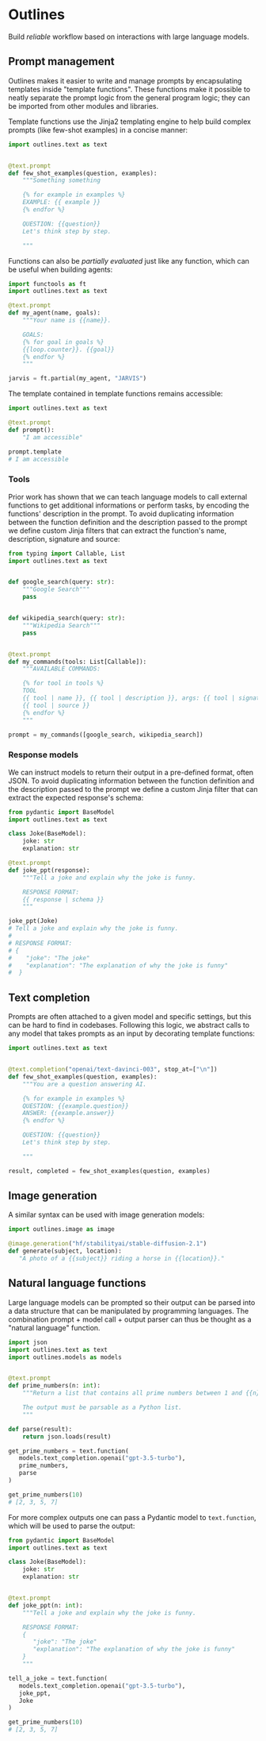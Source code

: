 # Outlines

Build _reliable_ workflow based on interactions with large language models.

## Prompt management

Outlines makes it easier to write and manage prompts by encapsulating templates
inside "template functions". These functions make it possible to neatly separate
the prompt logic from the general program logic; they can be imported from other
modules and libraries.

Template functions use the Jinja2 templating engine to help build complex
prompts (like few-shot examples) in a concise manner:

``` python
import outlines.text as text


@text.prompt
def few_shot_examples(question, examples):
    """Something something

    {% for example in examples %}
    EXAMPLE: {{ example }}
    {% endfor %}

    QUESTION: {{question}}
    Let's think step by step.

    """
```

Functions can also be _partially evaluated_ just like any function, which can be useful when building agents:

``` python
import functools as ft
import outlines.text as text

@text.prompt
def my_agent(name, goals):
    """Your name is {{name}}.

    GOALS:
    {% for goal in goals %}
    {{loop.counter}}. {{goal}}
    {% endfor %}
    """

jarvis = ft.partial(my_agent, "JARVIS")
```

The template contained in template functions remains accessible:

``` python
import outlines.text as text

@text.prompt
def prompt():
    "I am accessible"

prompt.template
# I am accessible
```

### Tools

Prior work has shown that we can teach language models to call external functions to get additional informations or perform tasks, by encoding the functions' description in the prompt. To avoid duplicating information between the function definition and the description passed to the prompt we define custom Jinja filters that can extract the function's name, description, signature and source:


``` python
from typing import Callable, List
import outlines.text as text


def google_search(query: str):
    """Google Search"""
    pass


def wikipedia_search(query: str):
    """Wikipedia Search"""
    pass


@text.prompt
def my_commands(tools: List[Callable]):
    """AVAILABLE COMMANDS:

    {% for tool in tools %}
    TOOL
    {{ tool | name }}, {{ tool | description }}, args: {{ tool | signature }}
    {{ tool | source }}
    {% endfor %}
    """

prompt = my_commands([google_search, wikipedia_search])
```

### Response models

We can instruct models to return their output in a pre-defined format, often JSON. To avoid duplicating information between the function definition and the description passed to the prompt we define a custom Jinja filter that can extract the expected response's schema:

``` python
from pydantic import BaseModel
import outlines.text as text

class Joke(BaseModel):
    joke: str
    explanation: str

@text.prompt
def joke_ppt(response):
    """Tell a joke and explain why the joke is funny.

    RESPONSE FORMAT:
    {{ response | schema }}
    """

joke_ppt(Joke)
# Tell a joke and explain why the joke is funny.
#
# RESPONSE FORMAT:
# {
#    "joke": "The joke"
#    "explanation": "The explanation of why the joke is funny"
#  }
```

## Text completion

Prompts are often attached to a given model and specific settings, but this can
be hard to find in codebases. Following this logic, we abstract calls to any
model that takes prompts as an input by decorating template functions:

``` python
import outlines.text as text


@text.completion("openai/text-davinci-003", stop_at=["\n"])
def few_shot_examples(question, examples):
    """You are a question answering AI.

    {% for example in examples %}
    QUESTION: {{example.question}}
    ANSWER: {{example.answer}}
    {% endfor %}

    QUESTION: {{question}}
    Let's think step by step.

    """

result, completed = few_shot_examples(question, examples)
```

## Image generation

A similar syntax can be used with image generation models:

``` python
import outlines.image as image

@image.generation("hf/stabilityai/stable-diffusion-2.1")
def generate(subject, location):
   "A photo of a {{subject}} riding a horse in {{location}}."
```

## Natural language functions

Large language models can be prompted so their output can be parsed into a data structure that can be manipulated by programming languages. The combination prompt + model call + output parser can thus be thought as a "natural language" function.

``` python
import json
import outlines.text as text
import outlines.models as models


@text.prompt
def prime_numbers(n: int):
    """Return a list that contains all prime numbers between 1 and {{n}}.

    The output must be parsable as a Python list.
    """

def parse(result):
    return json.loads(result)

get_prime_numbers = text.function(
   models.text_completion.openai("gpt-3.5-turbo"),
   prime_numbers,
   parse
)

get_prime_numbers(10)
# [2, 3, 5, 7]

```

For more complex outputs one can pass a Pydantic model to `text.function`, which will be used to parse the output:

``` python
from pydantic import BaseModel
import outlines.text as text

class Joke(BaseModel):
    joke: str
    explanation: str


@text.prompt
def joke_ppt(n: int):
    """Tell a joke and explain why the joke is funny.

    RESPONSE FORMAT:
    {
       "joke": "The joke"
       "explanation": "The explanation of why the joke is funny"
    }
    """

tell_a_joke = text.function(
   models.text_completion.openai("gpt-3.5-turbo"),
   joke_ppt,
   Joke
)

get_prime_numbers(10)
# [2, 3, 5, 7]
```
